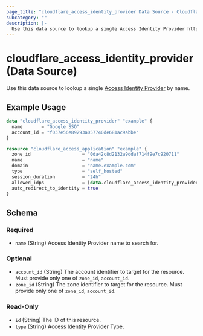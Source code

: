 ```yaml
---
page_title: "cloudflare_access_identity_provider Data Source - Cloudflare"
subcategory: ""
description: |-
  Use this data source to lookup a single Access Identity Provider https://developers.cloudflare.com/cloudflare-one/identity/idp-integration by name.
---
```


# cloudflare_access_identity_provider (Data Source)

Use this data source to lookup a single [Access Identity Provider](https://developers.cloudflare.com/cloudflare-one/identity/idp-integration) by name.

## Example Usage

```terraform
data "cloudflare_access_identity_provider" "example" {
  name       = "Google SSO"
  account_id = "f037e56e89293a057740de681ac9abbe"
}

resource "cloudflare_access_application" "example" {
  zone_id                   = "0da42c8d2132a9ddaf714f9e7c920711"
  name                      = "name"
  domain                    = "name.example.com"
  type                      = "self_hosted"
  session_duration          = "24h"
  allowed_idps              = [data.cloudflare_access_identity_provider.example.id]
  auto_redirect_to_identity = true
}
```

<!-- schema generated by tfplugindocs -->
## Schema

### Required

- `name` (String) Access Identity Provider name to search for.

### Optional

- `account_id` (String) The account identifier to target for the resource. Must provide only one of `zone_id`, `account_id`.
- `zone_id` (String) The zone identifier to target for the resource. Must provide only one of `zone_id`, `account_id`.

### Read-Only

- `id` (String) The ID of this resource.
- `type` (String) Access Identity Provider Type.


